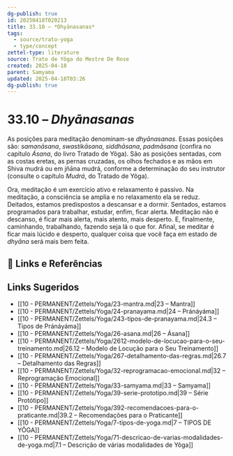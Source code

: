 ```yaml
---
dg-publish: true
id: 20250418T020213
title: 33.10 – *Dhyānasanas*
tags:
  - source/trato-yoga
  - type/concept
zettel-type: literature
source: Trato de Yôga do Mestre De Rose
created: 2025-04-18
parent: Samyama
updated: 2025-04-18T03:26
dg-publish: true
---
```


# 33.10 – *Dhyānasanas*

As posições para meditação denominam-se *dhyānasanas*. Essas posições são: *samanāsana*, *swastikāsana*, *siddhāsana*, *padmāsana* (confira no capítulo *Ásana*, do livro Tratado de Yôga). São as posições sentadas, com as costas eretas, as pernas cruzadas, os olhos fechados e as mãos em Shiva mudrá ou em jñāna mudrá, conforme a determinação do seu instrutor (consulte o capítulo *Mudrá*, do Tratado de Yôga).

Ora, meditação é um exercício ativo e relaxamento é passivo. Na meditação, a consciência se amplia e no relaxamento ela se reduz. Deitados, estamos predispostos a descansar e a dormir. Sentados, estamos programados para trabalhar, estudar, enfim, ficar alerta. Meditação não é descanso, é ficar mais alerta, mais atento, mais desperto. E, finalmente, caminhando, trabalhando, fazendo seja lá o que for. Afinal, se meditar é ficar mais lúcido e desperto, qualquer coisa que você faça em estado de *dhyāna* será mais bem feita.

## 🔗 Links e Referências

## Links Sugeridos

- [[10 - PERMANENT/Zettels/Yoga/23-mantra.md\|23 – Mantra]]
- [[10 - PERMANENT/Zettels/Yoga/24-pranayama.md\|24 – Pránáyáma]]
- [[10 - PERMANENT/Zettels/Yoga/243-tipos-de-pranayama.md\|24.3 – Tipos de Pránáyáma]]
- [[10 - PERMANENT/Zettels/Yoga/26-asana.md\|26 – Ásana]]
- [[10 - PERMANENT/Zettels/Yoga/2612-modelo-de-locucao-para-o-seu-treinamento.md\|26.12 – Modelo de Locução para o Seu Treinamento]]
- [[10 - PERMANENT/Zettels/Yoga/267-detalhamento-das-regras.md\|26.7 – Detalhamento das Regras]]
- [[10 - PERMANENT/Zettels/Yoga/32-reprogramacao-emocional.md\|32 – Reprogramação Emocional]]
- [[10 - PERMANENT/Zettels/Yoga/33-samyama.md\|33 – Samyama]]
- [[10 - PERMANENT/Zettels/Yoga/39-serie-prototipo.md\|39 – Série Protótipo]]
- [[10 - PERMANENT/Zettels/Yoga/392-recomendacoes-para-o-praticante.md\|39.2 – Recomendações para o Praticante]]
- [[10 - PERMANENT/Zettels/Yoga/7-tipos-de-yoga.md\|7 – TIPOS DE YÔGA]]
- [[10 - PERMANENT/Zettels/Yoga/71-descricao-de-varias-modalidades-de-yoga.md\|7.1 – Descrição de várias modalidades de Yôga]]